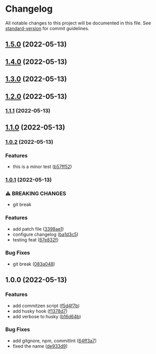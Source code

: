 # Changelog

All notable changes to this project will be documented in this file. See [standard-version](https://github.com/conventional-changelog/standard-version) for commit guidelines.

## [1.5.0](https://github.com/eLucis198/StandardCommitsExample/compare/v1.4.0...v1.5.0) (2022-05-13)

## [1.4.0](https://github.com/eLucis198/StandardCommitsExample/compare/v1.3.0...v1.4.0) (2022-05-13)

## [1.3.0](https://github.com/eLucis198/StandardCommitsExample/compare/v1.2.0...v1.3.0) (2022-05-13)

## [1.2.0](https://github.com/eLucis198/StandardCommitsExample/compare/v1.1.1...v1.2.0) (2022-05-13)

### [1.1.1](https://github.com/eLucis198/StandardCommitsExample/compare/v1.1.0...v1.1.1) (2022-05-13)

## [1.1.0](https://github.com/eLucis198/StandardCommitsExample/compare/v1.0.2...v1.1.0) (2022-05-13)

### [1.0.2](https://github.com/eLucis198/StandardCommitsExample/compare/v1.0.1...v1.0.2) (2022-05-13)


### Features

* this is a minor test ([b57ff52](https://github.com/eLucis198/StandardCommitsExample/commit/b57ff5279929c72d44291dd7b46463fe750fc3ef))

### [1.0.1](https://github.com/eLucis198/StandardCommitsExample/compare/v1.0.0...v1.0.1) (2022-05-13)


### ⚠ BREAKING CHANGES

* git break

### Features

* add patch file ([3398ae1](https://github.com/eLucis198/StandardCommitsExample/commit/3398ae1d2a98e4d04fb988f4d73966bea2d5152b))
* configure changelog ([ba1d3c5](https://github.com/eLucis198/StandardCommitsExample/commit/ba1d3c52904c8c9f929e894a632009513622d1a1))
* testing feat ([67e832f](https://github.com/eLucis198/StandardCommitsExample/commit/67e832f7ea4165999247fdb31c22f2501672ecb8))


### Bug Fixes

* git break ([083a048](https://github.com/eLucis198/StandardCommitsExample/commit/083a0488592bc2cba86cf408be86c230a23d7f77))

## 1.0.0 (2022-05-13)


### Features

* add commitzen script ([f5d4f7b](https://github.com/eLucis198/StandardCommitsExample/commit/f5d4f7bef3a127450b5d1d1f7e355ab2bdc88f7d))
* add husky hook ([f1378d7](https://github.com/eLucis198/StandardCommitsExample/commit/f1378d7a982e168fd0006bec68346d8c20159e50))
* add verbose to husky ([b16d64b](https://github.com/eLucis198/StandardCommitsExample/commit/b16d64b2841d61ae65af0e28956e237a6ac4e619))


### Bug Fixes

* add gitgnore, npm, commitlint ([64ff3a7](https://github.com/eLucis198/StandardCommitsExample/commit/64ff3a77c817b13b83cb1944d6500c35b2b0916d))
* fixed the name ([de933d9](https://github.com/eLucis198/StandardCommitsExample/commit/de933d9a0e604df51b9582a58b0355ac229913e5))
